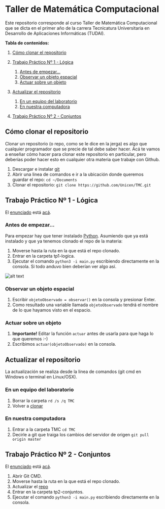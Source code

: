  
# Taller de Matemática Computacional

Este repositorio corresponde al curso Taller de Matemática Computacional que se dicta en el primer año de la carrera Tecnicatura Universitaria en Desarrollo de Aplicaciones Informáticas (TUDAI).

**Tabla de contenidos:**
1. [Cómo clonar el repositorio](#cómo-clonar-el-repositorio)
2. [Trabajo Práctico Nº 1 - Lógica](#trabajo-práctico-nº-1---lógica)
    1. [Antes de empezar...](#antes-de-empezar)
    2. [Observar un objeto espacial](#observar-un-objeto-espacial)
    3. [Actuar sobre un objeto](#actuar-sobre-un-objeto)

3. [Actualizar el repositorio](#actualizar-el-repositorio)
    1. [En un equipo del laboratorio](#en-un-equipo-del-laboratorio)
    2. [En nuestra computadora](#en-nuestra-computadora)
4. [Trabajo Práctico Nº 2 - Conjuntos](#trabajo-práctico-nº-2---conjuntos)
<!--
5. [Trabajo Práctico Nº 3 - Probabilidad](#trabajo-práctico-nº-3---probabilidad)
    1. [Ejemplo - tirar la moneda](#ejemplo---tirar-la-moneda)
  -->  
## Cómo clonar el repositorio

Clonar un repositorio (o repo, como se le dice en la jerga) es algo que cualquier programador que se precie de tal debe saber hacer. Acá te vamos a enseñar cómo hacer para clonar este repositorio en particular, pero deberías poder hacer esto en cualquier otra materia que trabaje con Github.

1. Descargar e instalar [git](https://www.git-scm.com/downloads)
2. Abrir una linea de comandos e ir a la ubicación donde queremos guardar el repo: ``cd ~/Documents``
3. Clonar el repositorio: ``git clone https://github.com/Unicen/TMC.git``

## Trabajo Práctico Nº 1 - Lógica

El [enunciado](https://github.com/Unicen/TMC/blob/master/tp1-logica/enunciado.pdf) está [acá](https://github.com/Unicen/TMC/blob/master/tp1-logica/enunciado.pdf).

### Antes de empezar...

Para empezar hay que tener instalado [Python](https://www.python.org/downloads/). Asumiendo que ya está instalado y que ya tenemos clonado el repo de la materia:

1. Moverse hasta la ruta en la que está el repo clonado.
2. Entrar en la carpeta tp1-logica.
3. Ejecutar el comando ``python3 -i main.py`` escribiendo directamente en la consola. Si todo anduvo bien deberían ver algo así.

![alt text](https://raw.githubusercontent.com/Unicen/TMC/master/resources/tp1-init.png "python3 -i main.py")

### Observar un objeto espacial
1. Escribir ``objetoObservado = observar()`` en la consola y presionar Enter.
2. Como resultado una variable llamada ``objetoObservado`` tendrá el nombre de lo que hayamos visto en el espacio.

### Actuar sobre un objeto
1. **Importante!** Editar la función ``actuar`` antes de usarla para que haga lo que queremos :-)
2. Escribimos ``actuar(objetoObservado)`` en la consola. 

## Actualizar el repositorio

La actualización se realiza desde la linea de comandos (git cmd en Windows o terminal en Linux/OSX).

### En un equipo del laboratorio

1. Borrar la carpeta
``rd /s /q TMC`` 
2. Volver a [clonar](#cómo-clonar-el-repositorio)

### En nuestra computadora

1. Entrar a la carpeta TMC 
``cd TMC`` 
2. Decirle a git que traiga los cambios del servidor de origen
``git pull origin master``

## Trabajo Práctico Nº 2 - Conjuntos

El [enunciado](https://github.com/Unicen/TMC/blob/master/tp2-conjuntos/enunciado.pdf) está [acá](https://github.com/Unicen/TMC/blob/master/tp2-conjuntos/enunciado.pdf).

1. Abrir Git CMD.
2. Moverse hasta la ruta en la que está el repo clonado.
3. Actualizar el [repo](#actualizar-el-repositorio)
4. Entrar en la carpeta tp2-conjuntos.
5. Ejecutar el comando ``python3 -i main.py`` escribiendo directamente en la consola.


<!--
## Trabajo Práctico Nº 3 - Probabilidad

### Ejemplo - tirar la moneda

1. Actualizar el [repo](#actualizar-el-repositorio).
2. Abrir Octave.
3. Moverse hasta la ruta en la que está el repo clonado.
4. Entrar en la carpeta tp3-probabilidad.
5. Ejecutar el comando ``inicializar_o_restaurar`` escribiendo directamente en la consola de Octave.
6. Ejecutamos el ejemplo en la consola:
```
 ejemplo_moneda
```

-->
